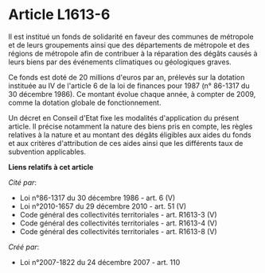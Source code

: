 # Article L1613-6

Il est institué un fonds de solidarité en faveur des communes de métropole et de leurs groupements ainsi que des départements
de métropole et des régions de métropole afin de contribuer à la réparation des dégâts causés à leurs biens par des
événements climatiques ou géologiques graves. 

Ce fonds est doté de 20 millions d'euros par an, prélevés sur la dotation instituée au IV de l'article 6 de la loi de
finances pour 1987 (n° 86-1317 du 30 décembre 1986). Ce montant évolue chaque année, à compter de 2009, comme la dotation
globale de fonctionnement. 

Un décret en Conseil d'Etat fixe les modalités d'application du présent article. Il précise notamment la nature des biens
pris en compte, les règles relatives à la nature et au montant des dégâts éligibles aux aides du fonds et aux critères
d'attribution de ces aides ainsi que les différents taux de subvention applicables.

**Liens relatifs à cet article**

_Cité par_:

  - Loi n°86-1317 du 30 décembre 1986 - art. 6 (V)
  - Loi n°2010-1657 du 29 décembre 2010 - art. 51 (V)
  - Code général des collectivités territoriales - art. R1613-3 (V)
  - Code général des collectivités territoriales - art. R1613-4 (V)
  - Code général des collectivités territoriales - art. R1613-8 (V)

_Créé par_:

  - Loi n°2007-1822 du 24 décembre 2007 - art. 110
